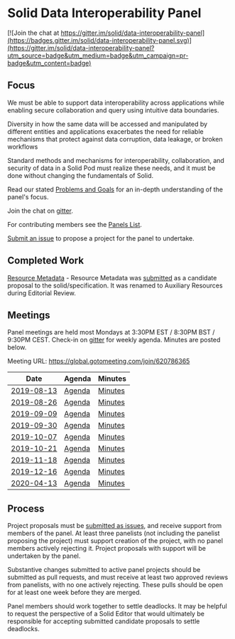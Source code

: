 # Solid Data Interoperability Panel

[![Join the chat at https://gitter.im/solid/data-interoperability-panel](https://badges.gitter.im/solid/data-interoperability-panel.svg)](https://gitter.im/solid/data-interoperability-panel?utm_source=badge&utm_medium=badge&utm_campaign=pr-badge&utm_content=badge)

## Focus

We must be able to support data interoperability across applications while enabling secure collaboration and query using intuitive data boundaries.

Diversity in how the same data will be accessed and manipulated by different entities and applications exacerbates the need for reliable mechanisms that protect against data corruption, data leakage, or broken workflows

Standard methods and mechanisms for interoperability, collaboration, and security of data in a Solid Pod must realize these needs, and it must be done without changing the fundamentals of Solid.

Read our stated [Problems and Goals](problems-and-goals.md) for an in-depth understanding of the panel's focus.

Join the chat on [gitter](https://gitter.im/solid/data-interoperability-panel).

For contributing members see the
[Panels List](https://github.com/solid/process/blob/master/panels.md#data-interoperability).

[Submit an issue](https://github.com/solid/data-interoperability-panel/issues/new)
to propose a project for the panel to undertake.


## Completed Work

[Resource Metadata](https://github.com/solid/data-interoperability-panel/tree/master/archive/resource-metadata) - Resource Metadata was [submitted](solid/specification#156) as a candidate proposal to the solid/specification. It was renamed to Auxiliary Resources during Editorial Review.

## Meetings

Panel meetings are held most Mondays at 3:30PM EST / 8:30PM BST / 9:30PM CEST. Check-in on [gitter](https://gitter.im/solid/data-interoperability-panel) for weekly agenda. Minutes are posted below.

Meeting URL: https://global.gotomeeting.com/join/620786365  

| Date | Agenda | Minutes |
| ---- | ------ | ------- |
| [2019-08-13](https://github.com/solid/data-interoperability-panel/blob/master/meetings/1-20190813.md) | [Agenda](https://github.com/solid/data-interoperability-panel/blob/master/meetings/1-20190813.md#agenda) | [Minutes](https://github.com/solid/data-interoperability-panel/blob/master/meetings/1-20190813.md#minutes) |
| [2019-08-26](https://github.com/solid/data-interoperability-panel/blob/master/meetings/2-20190826.md) | [Agenda](https://github.com/solid/data-interoperability-panel/blob/master/meetings/2-20190826.md#agenda) | [Minutes](https://github.com/solid/data-interoperability-panel/blob/master/meetings/2-20190826.md#minutes) |
| [2019-09-09](https://github.com/solid/data-interoperability-panel/blob/master/meetings/3-20190909.md) | [Agenda](https://github.com/solid/data-interoperability-panel/blob/master/meetings/3-20190909.md#agenda) | [Minutes](https://github.com/solid/data-interoperability-panel/blob/master/meetings/3-20190909.md#minutes) |
| [2019-09-30](https://github.com/solid/data-interoperability-panel/blob/master/meetings/4-20190930.md) | [Agenda](https://github.com/solid/data-interoperability-panel/blob/master/meetings/4-20190930.md#agenda) | [Minutes](https://github.com/solid/data-interoperability-panel/blob/master/meetings/4-20190930.md#minutes) |
| [2019-10-07](https://github.com/solid/data-interoperability-panel/blob/master/meetings/5-20191007.md) | [Agenda](https://github.com/solid/data-interoperability-panel/blob/master/meetings/5-20191007.md#agenda) | [Minutes](https://github.com/solid/data-interoperability-panel/blob/master/meetings/5-20191007.md#minutes) |
| [2019-10-21](https://github.com/solid/data-interoperability-panel/blob/master/meetings/6-20191021.md) | [Agenda](https://github.com/solid/data-interoperability-panel/blob/master/meetings/6-20191021.md#agenda) | [Minutes](https://github.com/solid/data-interoperability-panel/blob/master/meetings/6-20191021.md#minutes) |
| [2019-11-18](https://github.com/solid/data-interoperability-panel/blob/master/meetings/7-20191118.md) | [Agenda](https://github.com/solid/data-interoperability-panel/blob/master/meetings/7-20191118.md#agenda) | [Minutes](https://github.com/solid/data-interoperability-panel/blob/master/meetings/7-20191118.md#minutes) |
| [2019-12-16](https://github.com/solid/data-interoperability-panel/blob/master/meetings/8-20191216.md) | [Agenda](https://github.com/solid/data-interoperability-panel/blob/master/meetings/8-20191216.md#agenda) | [Minutes](https://github.com/solid/data-interoperability-panel/blob/master/meetings/8-20191216.md#minutes) |
| [2020-04-13](https://github.com/solid/data-interoperability-panel/blob/master/meetings/11-20200413.md) | [Agenda](https://github.com/solid/data-interoperability-panel/blob/master/meetings/11-20200413.md#agenda) | [Minutes](https://github.com/solid/data-interoperability-panel/blob/master/meetings/11-20200413.md#minutes) |

## Process

Project proposals must be [submitted as issues](https://github.com/solid/data-interoperability-panel/issues/new), and receive support from members of the panel. At least three panelists (not including the panelist proposing the project) must support creation of the project, with no panel members actively rejecting it. Project proposals with support will be undertaken by the panel.

Substantive changes submitted to active panel projects should be submitted as pull requests, and must receive at least two approved reviews from panelists, with no one actively rejecting. These pulls should be open for at least one week before they are merged.

Panel members should work together to settle deadlocks. It may be helpful to request the perspective of a Solid Editor that would ultimately be responsible for accepting submitted candidate proposals to settle deadlocks.
